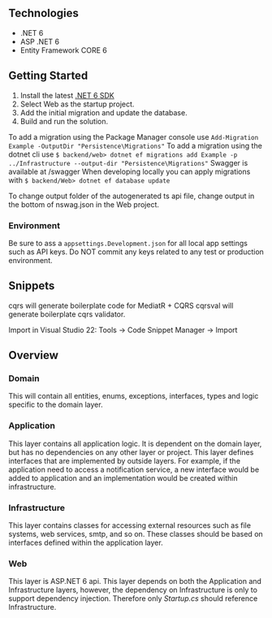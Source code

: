 ## Technologies

- .NET 6
- ASP .NET 6
- Entity Framework CORE 6

## Getting Started

1. Install the latest [.NET 6 SDK](https://dotnet.microsoft.com/download)
2. Select Web as the startup project.
3. Add the initial migration and update the database.
4. Build and run the solution.

To add a migration using the Package Manager console use
`Add-Migration Example -OutputDir "Persistence\Migrations"`
To add a migration using the dotnet cli use
`$ backend/web> dotnet ef migrations add Example -p ../Infrastructure --output-dir "Persistence\Migrations"`
Swagger is available at /swagger
When developing locally you can apply migrations with
`$ backend/Web> dotnet ef database update`

To change output folder of the autogenerated ts api file, change output in the bottom of nswag.json in the Web project.

### Environment

Be sure to ass a `appsettings.Development.json` for all local app settings such as API keys. Do NOT commit any keys related to any test or production environment.

## Snippets

cqrs will generate boilerplate code for MediatR + CQRS
cqrsval will generate boilerplate cqrs validator.

Import in Visual Studio 22:
Tools -> Code Snippet Manager -> Import

## Overview

### Domain

This will contain all entities, enums, exceptions, interfaces, types and logic specific to the domain layer.

### Application

This layer contains all application logic. It is dependent on the domain layer, but has no dependencies on any other layer or project. This layer defines interfaces that are implemented by outside layers. For example, if the application need to access a notification service, a new interface would be added to application and an implementation would be created within infrastructure.

### Infrastructure

This layer contains classes for accessing external resources such as file systems, web services, smtp, and so on. These classes should be based on interfaces defined within the application layer.

### Web

This layer is ASP.NET 6 api. This layer depends on both the Application and Infrastructure layers, however, the dependency on Infrastructure is only to support dependency injection. Therefore only _Startup.cs_ should reference Infrastructure.
